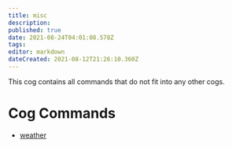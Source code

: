 ```yaml
---
title: misc
description: 
published: true
date: 2021-08-24T04:01:08.578Z
tags: 
editor: markdown
dateCreated: 2021-08-12T21:26:10.360Z
---
```


This cog contains all commands that do not fit into any other cogs.

# Cog Commands
* [weather](/commands/weather)